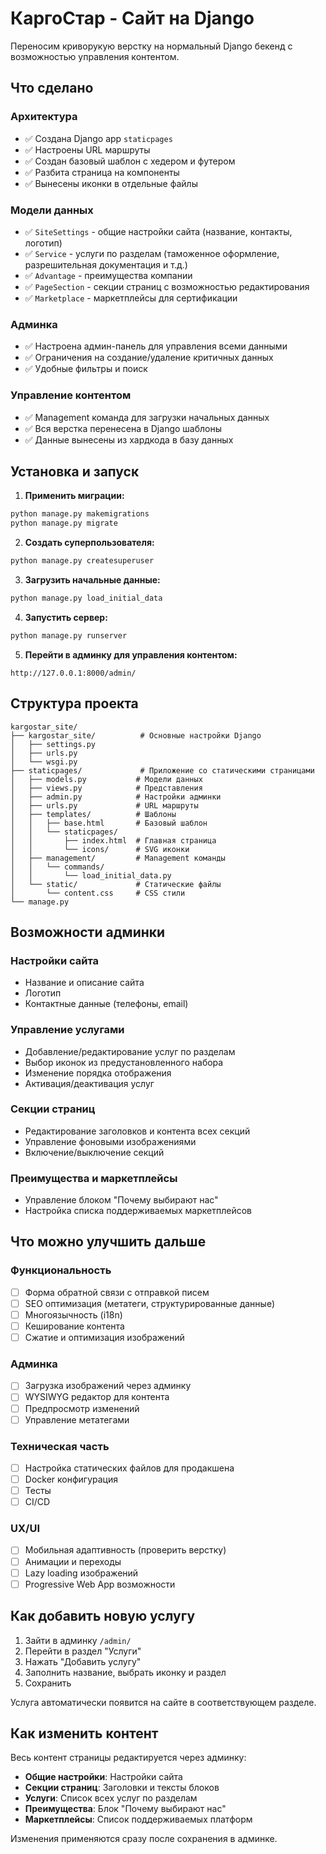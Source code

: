 # КаргоСтар - Сайт на Django

Переносим криворукую верстку на нормальный Django бекенд с возможностью управления контентом.

## Что сделано

### Архитектура
- ✅ Создана Django app `staticpages`
- ✅ Настроены URL маршруты  
- ✅ Создан базовый шаблон с хедером и футером
- ✅ Разбита страница на компоненты
- ✅ Вынесены иконки в отдельные файлы

### Модели данных
- ✅ `SiteSettings` - общие настройки сайта (название, контакты, логотип)
- ✅ `Service` - услуги по разделам (таможенное оформление, разрешительная документация и т.д.)
- ✅ `Advantage` - преимущества компании
- ✅ `PageSection` - секции страниц с возможностью редактирования
- ✅ `Marketplace` - маркетплейсы для сертификации

### Админка
- ✅ Настроена админ-панель для управления всеми данными
- ✅ Ограничения на создание/удаление критичных данных
- ✅ Удобные фильтры и поиск

### Управление контентом
- ✅ Management команда для загрузки начальных данных
- ✅ Вся верстка перенесена в Django шаблоны
- ✅ Данные вынесены из хардкода в базу данных

## Установка и запуск

1. **Применить миграции:**
```bash
python manage.py makemigrations
python manage.py migrate
```

2. **Создать суперпользователя:**
```bash
python manage.py createsuperuser
```

3. **Загрузить начальные данные:**
```bash
python manage.py load_initial_data
```

4. **Запустить сервер:**
```bash
python manage.py runserver
```

5. **Перейти в админку для управления контентом:**
```
http://127.0.0.1:8000/admin/
```

## Структура проекта

```
kargostar_site/
├── kargostar_site/          # Основные настройки Django
│   ├── settings.py
│   ├── urls.py
│   └── wsgi.py
├── staticpages/             # Приложение со статическими страницами
│   ├── models.py           # Модели данных
│   ├── views.py            # Представления
│   ├── admin.py            # Настройки админки
│   ├── urls.py             # URL маршруты
│   ├── templates/          # Шаблоны
│   │   ├── base.html       # Базовый шаблон
│   │   └── staticpages/
│   │       ├── index.html  # Главная страница
│   │       └── icons/      # SVG иконки
│   ├── management/         # Management команды
│   │   └── commands/
│   │       └── load_initial_data.py
│   └── static/             # Статические файлы
│       └── content.css     # CSS стили
└── manage.py
```

## Возможности админки

### Настройки сайта
- Название и описание сайта
- Логотип
- Контактные данные (телефоны, email)

### Управление услугами
- Добавление/редактирование услуг по разделам
- Выбор иконок из предустановленного набора
- Изменение порядка отображения
- Активация/деактивация услуг

### Секции страниц
- Редактирование заголовков и контента всех секций
- Управление фоновыми изображениями
- Включение/выключение секций

### Преимущества и маркетплейсы
- Управление блоком "Почему выбирают нас"
- Настройка списка поддерживаемых маркетплейсов

## Что можно улучшить дальше

### Функциональность
- [ ] Форма обратной связи с отправкой писем
- [ ] SEO оптимизация (метатеги, структурированные данные)
- [ ] Многоязычность (i18n)
- [ ] Кеширование контента
- [ ] Сжатие и оптимизация изображений

### Админка  
- [ ] Загрузка изображений через админку
- [ ] WYSIWYG редактор для контента
- [ ] Предпросмотр изменений
- [ ] Управление метатегами

### Техническая часть
- [ ] Настройка статических файлов для продакшена
- [ ] Docker конфигурация
- [ ] Тесты
- [ ] CI/CD

### UX/UI
- [ ] Мобильная адаптивность (проверить верстку)
- [ ] Анимации и переходы
- [ ] Lazy loading изображений
- [ ] Progressive Web App возможности

## Как добавить новую услугу

1. Зайти в админку `/admin/`
2. Перейти в раздел "Услуги"
3. Нажать "Добавить услугу"
4. Заполнить название, выбрать иконку и раздел
5. Сохранить

Услуга автоматически появится на сайте в соответствующем разделе.

## Как изменить контент

Весь контент страницы редактируется через админку:
- **Общие настройки**: Настройки сайта
- **Секции страниц**: Заголовки и тексты блоков
- **Услуги**: Список всех услуг по разделам  
- **Преимущества**: Блок "Почему выбирают нас"
- **Маркетплейсы**: Список поддерживаемых платформ

Изменения применяются сразу после сохранения в админке.